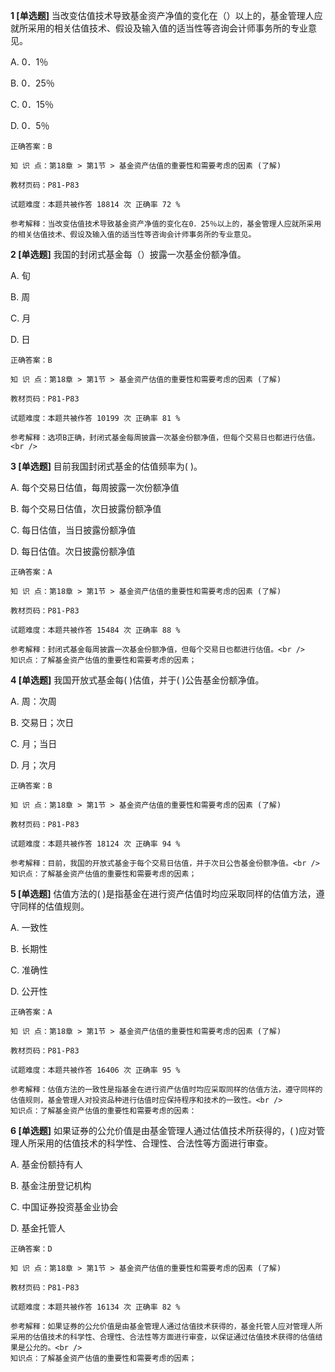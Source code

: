 **1 [单选题]** 当改变估值技术导致基金资产净值的变化在（）以上的，基金管理人应就所采用的相关估值技术、假设及输入值的适当性等咨询会计师事务所的专业意见。 

A. 0．1％

B. 0．25％

C. 0．15％

D. 0．5％

```
正确答案：B

知 识 点：第18章 > 第1节 > 基金资产估值的重要性和需要考虑的因素 (了解)

教材页码：P81-P83

试题难度：本题共被作答 18814 次 正确率 72 %

参考解释：当改变估值技术导致基金资产净值的变化在0．25％以上的，基金管理人应就所采用的相关估值技术、假设及输入值的适当性等咨询会计师事务所的专业意见。
```


**2 [单选题]** 我国的封闭式基金每（）披露一次基金份额净值。

A. 旬

B. 周

C. 月

D. 日

```
正确答案：B

知 识 点：第18章 > 第1节 > 基金资产估值的重要性和需要考虑的因素 (了解)

教材页码：P81-P83

试题难度：本题共被作答 10199 次 正确率 81 %

参考解释：选项B正确，封闭式基金每周披露一次基金份额净值，但每个交易日也都进行估值。<br />

```


**3 [单选题]** 目前我国封闭式基金的估值频率为( )。

A. 每个交易日估值，每周披露一次份额净值

B. 每个交易日估值，次日披露份额净值

C. 每日估值，当日披露份额净值

D. 每日估值。次日披露份额净值 

```
正确答案：A

知 识 点：第18章 > 第1节 > 基金资产估值的重要性和需要考虑的因素 (了解)

教材页码：P81-P83

试题难度：本题共被作答 15484 次 正确率 88 %

参考解释：封闭式基金每周披露一次基金份额净值，但每个交易日也都进行估值。<br />
知识点：了解基金资产估值的重要性和需要考虑的因素；
```


**4 [单选题]** 我国开放式基金每( )估值，并于( )公告基金份额净值。

A. 周：次周

B. 交易日；次日

C. 月；当日

D. 月；次月 

```
正确答案：B

知 识 点：第18章 > 第1节 > 基金资产估值的重要性和需要考虑的因素 (了解)

教材页码：P81-P83

试题难度：本题共被作答 18124 次 正确率 94 %

参考解释：目前，我国的开放式基金于每个交易日估值，并于次日公告基金份额净值。<br />
知识点：了解基金资产估值的重要性和需要考虑的因素；
```


**5 [单选题]** 估值方法的( )是指基金在进行资产估值时均应采取同样的估值方法，遵守同样的估值规则。

A. 一致性

B. 长期性

C. 准确性

D. 公开性 

```
正确答案：A

知 识 点：第18章 > 第1节 > 基金资产估值的重要性和需要考虑的因素 (了解)

教材页码：P81-P83

试题难度：本题共被作答 16406 次 正确率 95 %

参考解释：估值方法的一致性是指基金在进行资产估值时均应采取同样的估值方法，遵守同样的估值规则，基金管理人对投资品种进行估值时应保持程序和技术的一致性。<br />
知识点：了解基金资产估值的重要性和需要考虑的因素：
```


**6 [单选题]** 如果证券的公允价值是由基金管理人通过估值技术所获得的，( )应对管理人所采用的估值技术的科学性、合理性、合法性等方面进行审查。

A. 基金份额持有人

B. 基金注册登记机构

C. 中国证券投资基金业协会

D. 基金托管人 

```
正确答案：D

知 识 点：第18章 > 第1节 > 基金资产估值的重要性和需要考虑的因素 (了解)

教材页码：P81-P83

试题难度：本题共被作答 16134 次 正确率 82 %

参考解释：如果证券的公允价值是由基金管理人通过估值技术获得的，基金托管人应对管理人所采用的估值技术的科学性、合理性、合法性等方面进行审查，以保证通过估值技术获得的估值结果是公允的。<br />
知识点：了解基金资产估值的重要性和需要考虑的因素；
```

